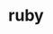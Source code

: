 ---
title: "ruby"
layout: cache
categories: [package, develop]
meta: {"versions": ["3.3.5"], "compilers": ["gcc@=7.5.0"], "oss": ["ubuntu18.04"], "platforms": ["linux"], "targets": ["x86_64_v3"], "stacks": ["build_systems", "root"], "num_specs": 1, "num_specs_by_stack": {"root": 1, "build_systems": 1}}
spec_details: [{"hash": "zfr5dujwllelr54mjza3ypkqfjehio2x", "compiler": "gcc@=7.5.0", "versions": ["3.3.5"], "os": "ubuntu18.04", "platform": "linux", "target": "x86_64_v3", "variants": ["build_system=autotools", "~openssl", "~readline", "~yjit"], "stacks": ["root", "build_systems"], "size": "-", "tarball": "https://binaries.spack.io/develop/build_cache/linux-ubuntu18.04-x86_64_v3/gcc-7.5.0/ruby-3.3.5/linux-ubuntu18.04-x86_64_v3-gcc-7.5.0-ruby-3.3.5-zfr5dujwllelr54mjza3ypkqfjehio2x.spack"}]
---